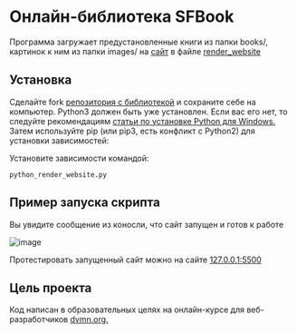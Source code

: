 # Онлайн-библиотека SFBook
Программа загружает предустановленные книги из папки books/, картинок к ним из папки images/ на [сайт](https://overworld231.github.io/Library/pages/index1.html) в файле [render_website](https://github.com/OverWorld231/Library/blob/main/render_website.py)

## Установка
Сделайте fork [репозитория с библиотекой](https://github.com/OverWorld231/Library) и сохраните себе на компьютер. Python3 должен быть уже установлен. Если вас его нет, то следуйте рекомендациям [статьи по установке Python для Windows.](https://skillbox.ru/media/code/kak_zapustit_python/) 
Затем используйте pip (или pip3, есть конфликт с Python2) для установки зависимостей:

Установите зависимости командой:
```
python_render_website.py
```
## Пример запуска скрипта
Вы увидите сообщение из коносли, что сайт запущен и готов к работе

![image](https://github.com/user-attachments/assets/b0b13be5-283b-48ec-9e6e-189bfafb2645)

Протестировать запущенный сайт можно на сайте [127.0.0.1:5500](http://127.0.0.1:5500)

## Цель проекта
Код написан в образовательных целях на онлайн-курсе для веб-разработчиков [dvmn.org.](https://dvmn.org/)


